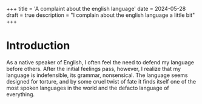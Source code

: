 +++
title = 'A complaint about the english language'
date = 2024-05-28
draft = true
description = "I complain about the english language a little bit"
+++

# Introduction

As a native speaker of English, I often feel the need to defend my language before others. After the initial feelings pass, however, I realize that my language is indefensible, its grammar, nonsensical. The language seems designed for torture, and by some cruel twist of fate it finds itself one of the most spoken languages in the world and the defacto language of everything.
